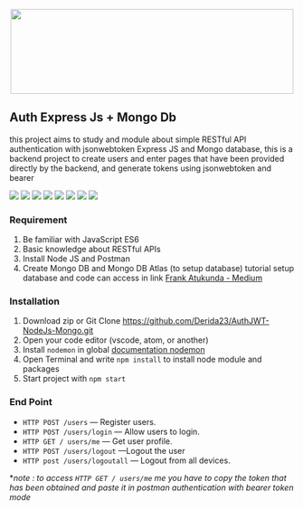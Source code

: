
<p align="center">
  <img width="500" height="150" src="https://blog.websecurify.com/uploads/2a3eb4a0-182a-4512-8319-87951b124a7d.png">
</p>

## Auth Express Js + Mongo Db
this project aims to study and module about simple RESTful API authentication with jsonwebtoken Express JS and Mongo database, this is a backend project to create users and enter pages that have been provided directly by the backend, and generate tokens using jsonwebtoken and bearer

<img src="https://img.shields.io/badge/express-4.17.1-blue"> <img src="https://img.shields.io/badge/bcryptjs-2.4.3-brightgreen"> <img src="https://img.shields.io/badge/dotenv-8.2.0-yellow"> <img src="https://img.shields.io/badge/jsonwebtoken-8.5.1-purple"> <img src="https://img.shields.io/badge/mongodb-3.3.5-orange"> <img src="https://img.shields.io/badge/mongoose-5.7.13-red"> <img src="https://img.shields.io/badge/validator-12.1.0-blueviolet"> <img src="https://img.shields.io/badge/env_cmd-10.0.1-violet">


### Requirement
 1. Be familiar with JavaScript ES6
 2. Basic knowledge about RESTful APIs
 3. Install Node JS and Postman
 4. Create Mongo DB and Mongo DB Atlas (to setup database) tutorial setup database and code can access in link [Frank Atukunda - Medium](https://medium.com/swlh/jwt-authentication-authorization-in-nodejs-express-mongodb-rest-apis-2019-ad14ec818122)

### Installation
1. Download zip or Git Clone https://github.com/Derida23/AuthJWT-NodeJs-Mongo.git
2. Open your code editor (vscode, atom, or another)
3. Install ``nodemon`` in global [documentation nodemon](https://www.npmjs.com/package/nodemon) 
4. Open Terminal and write ``npm install`` to install node module and packages
5. Start project with ``npm start``

### End Point
-   `HTTP POST /users`  — Register users.
-   `HTTP POST /users/login`  — Allow users to login.
-   `HTTP GET / users/me`  — Get user profile.
-   `HTTP POST /users/logout`  —Logout the user
-   `HTTP post /users/logoutall`  — Logout from all devices.

**note : to access ``HTTP GET / users/me`` me you have to copy the token that has been obtained and paste it in postman authentication with bearer token mode*
